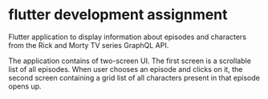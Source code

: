 # flutter development assignment

Flutter application to display information about episodes and characters from the Rick and Morty TV series GraphQL API.

The application contains of two-screen UI. The first screen is a scrollable list of all episodes. When user chooses an episode and clicks on it, the second screen containing a grid list of all characters present in that episode opens up.
